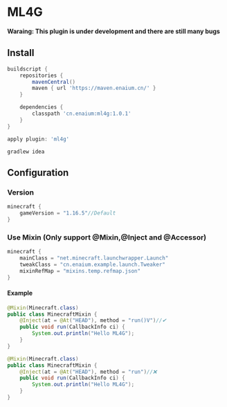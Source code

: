 # ML4G

**Waraing: This plugin is under development and there are still many bugs**

## Install

```groovy
buildscript {
    repositories {
        mavenCentral()
        maven { url 'https://maven.enaium.cn/' }
    }

    dependencies {
        classpath 'cn.enaium:ml4g:1.0.1'
    }
}

apply plugin: 'ml4g'
```

```
gradlew idea
```

## Configuration

### Version

```groovy
minecraft {
    gameVersion = "1.16.5"//Default
}
```

### Use Mixin (Only support @Mixin,@Inject and @Accessor)

```groovy
minecraft {
    mainClass = "net.minecraft.launchwrapper.Launch"
    tweakClass = "cn.enaium.example.launch.Tweaker"
    mixinRefMap = "mixins.temp.refmap.json"
}
```

#### Example

```java
@Mixin(Minecraft.class)
public class MinecraftMixin {
    @Inject(at = @At("HEAD"), method = "run()V")//✔
    public void run(CallbackInfo ci) {
        System.out.println("Hello ML4G");
    }
}
```

```java
@Mixin(Minecraft.class)
public class MinecraftMixin {
    @Inject(at = @At("HEAD"), method = "run")//❌
    public void run(CallbackInfo ci) {
        System.out.println("Hello ML4G");
    }
}
```